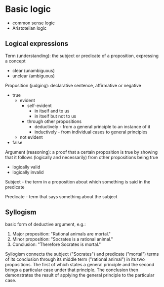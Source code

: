 # Basic logic

* common sense logic
* Aristotelian logic

## Logical expressions

Term (understanding): the subject or predicate of a proposition, expressing a
concept

* clear (unambiguous)
* unclear (ambiguous)

Proposition (judging): declarative sentence, affirmative or negative

* true
    * evident
        * self-evident
            * in itself and to us
            * in itself but not to us
        * through other propositions
            * deductively - from a general principle to an instance of it
            * inductively - from individual cases to general principles
    * not evident
* false

Argument (reasoning): a proof that a certain proposition is true by showing that
it follows (logically and necessarily) from other propositions being true

* logically valid
* logically invalid

Subject - the term in a proposition about which something is said in the
predicate

Predicate - term that says something about the subject

## Syllogism

basic form of deductive argument, e.g.:

1. Major proposition: "Rational animals are mortal."
2. Minor proposition: "Socrates is a rational animal."
3. Conclusion: "Therefore Socrates is mortal."

Syllogism connects the subject ("Socrates") and predicate ("mortal") terms of
its conclusion through its middle term ("rational animal") in its two
propositions. The first of which states a general principle and the second
brings a particular case under that principle. The conclusion then demonstrates
the result of applying the general principle to the particular case.